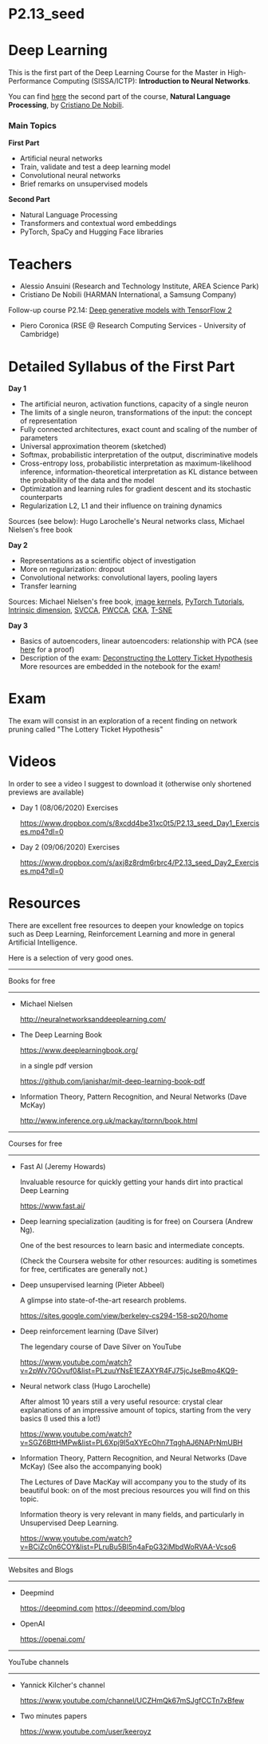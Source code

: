 # P2.13_seed 

# Deep Learning

This is the first part of the Deep Learning Course for the Master in High-Performance Computing (SISSA/ICTP):
**Introduction to Neural Networks**.

You can find [here](https://github.com/denocris/MHPC-Natural-Language-Processing-Lectures-2020) the second part of the course, **Natural Language Processing**, by [Cristiano De Nobili](https://denocris.com/).


### Main Topics

**First Part**

- Artificial neural networks
- Train, validate and test a deep learning model
- Convolutional neural networks
- Brief remarks on unsupervised models

**Second Part**

- Natural Language Processing
- Transformers and contextual word embeddings
- PyTorch, SpaCy and Hugging Face libraries

# Teachers

- Alessio Ansuini (Research and Technology Institute, AREA Science Park)
- Cristiano De Nobili (HARMAN International, a Samsung Company)

Follow-up course P2.14: [Deep generative models with TensorFlow 2](https://gitlab.developers.cam.ac.uk/pc620/dl_course)

- Piero Coronica (RSE @ Research Computing Services - University of Cambridge)

# Detailed Syllabus of the First Part

**Day 1**

- The artificial neuron, activation functions, capacity of a single neuron
- The limits of a single neuron, transformations of the input: the concept of 
representation
- Fully connected architectures, exact count and scaling of the number of parameters
- Universal approximation theorem (sketched)
- Softmax, probabilistic interpretation of the output, discriminative models
- Cross-entropy loss, probabilistic interpretation as maximum-likelihood inference,
information-theoretical interpretation as KL distance between the probability of 
the data and the model
- Optimization and learning rules for gradient descent and its stochastic counterparts 
- Regularization L2, L1 and their influence on training dynamics


Sources (see below): Hugo Larochelle's Neural networks class, Michael Nielsen's free book


**Day 2** 

- Representations as a scientific object of investigation
- More on regularization: dropout
- Convolutional networks: convolutional layers, pooling layers
- Transfer learning

Sources: Michael Nielsen's free book, [image kernels](https://setosa.io/ev/image-kernels/), [PyTorch Tutorials](https://pytorch.org/tutorials/), [Intrinsic dimension](https://www.nature.com/articles/s41598-017-11873-y), [SVCCA](https://arxiv.org/abs/1706.05806), [PWCCA](https://arxiv.org/abs/1806.05759), [CKA](https://arxiv.org/abs/1905.00414),
[T-SNE](https://distill.pub/2016/misread-tsne/)

**Day 3**

- Basics of autoencoders, linear autoencoders: relationship with PCA (see [here](https://www.youtube.com/watch?v=xq-I0Rl8mt0) for a proof)
- Description of the exam: [Deconstructing the Lottery Ticket Hypothesis](https://eng.uber.com/deconstructing-lottery-tickets/)
  More resources are embedded in the notebook for the exam!


# Exam

The exam will consist in an exploration of a recent finding on network pruning
called "The Lottery Ticket Hypothesis"

# Videos

In order to see a video I suggest to download it (otherwise only shortened previews are available)

- Day 1 (08/06/2020) Exercises 

  https://www.dropbox.com/s/8xcdd4be31xc0t5/P2.13_seed_Day1_Exercises.mp4?dl=0
  
- Day 2 (09/06/2020) Exercises
   
  https://www.dropbox.com/s/axj8z8rdm6rbrc4/P2.13_seed_Day2_Exercises.mp4?dl=0
  

# Resources

There are excellent free resources to deepen your knowledge
on topics such as Deep Learning, Reinforcement Learning and more
in general Artificial Intelligence.

Here is a selection of very good ones.


*******************************************************************
Books for free
*******************************************************************

- Michael Nielsen

  http://neuralnetworksanddeeplearning.com/


- The Deep Learning Book

  https://www.deeplearningbook.org/

  in a single pdf version

  https://github.com/janishar/mit-deep-learning-book-pdf
  
- Information Theory, Pattern Recognition, and Neural Networks (Dave McKay)

  http://www.inference.org.uk/mackay/itprnn/book.html



*******************************************************************
Courses for free
*******************************************************************

- Fast AI (Jeremy Howards)
  
  Invaluable resource for quickly getting your hands dirt into practical Deep Learning
  
  https://www.fast.ai/

- Deep learning specialization (auditing is for free)
  on Coursera (Andrew Ng).
  
  One of the best resources to learn basic and intermediate concepts.
  
  (Check the Coursera website for other resources: auditing
  is sometimes for free, certificates are generally not.)

- Deep unsupervised learning (Pieter Abbeel)

  A glimpse into state-of-the-art research problems.

  https://sites.google.com/view/berkeley-cs294-158-sp20/home

- Deep reinforcement learning (Dave Silver)

  The legendary course of Dave Silver on YouTube

  https://www.youtube.com/watch?v=2pWv7GOvuf0&list=PLzuuYNsE1EZAXYR4FJ75jcJseBmo4KQ9-

- Neural network class (Hugo Larochelle)

  After almost 10 years still a very useful resource: crystal clear explanations
  of an impressive amount of topics, starting from the very basics (I used this
  a lot!)

  https://www.youtube.com/watch?v=SGZ6BttHMPw&list=PL6Xpj9I5qXYEcOhn7TqghAJ6NAPrNmUBH
  
  
- Information Theory, Pattern Recognition, and Neural Networks (Dave McKay)
  (See also the accompanying book)

  The Lectures of Dave MacKay will accompany you to the study of its beautiful book:
  on of the most precious resources you will find on this topic.
  
  Information theory is very relevant in many fields, and particularly in Unsupervised Deep Learning.
  
  https://www.youtube.com/watch?v=BCiZc0n6COY&list=PLruBu5BI5n4aFpG32iMbdWoRVAA-Vcso6


*******************************************************************
Websites and Blogs
*******************************************************************

- Deepmind

  https://deepmind.com
  https://deepmind.com/blog


- OpenAI

  https://openai.com/


*******************************************************************
YouTube channels
*******************************************************************

- Yannick Kilcher's channel

  https://www.youtube.com/channel/UCZHmQk67mSJgfCCTn7xBfew


- Two minutes papers

  https://www.youtube.com/user/keeroyz
